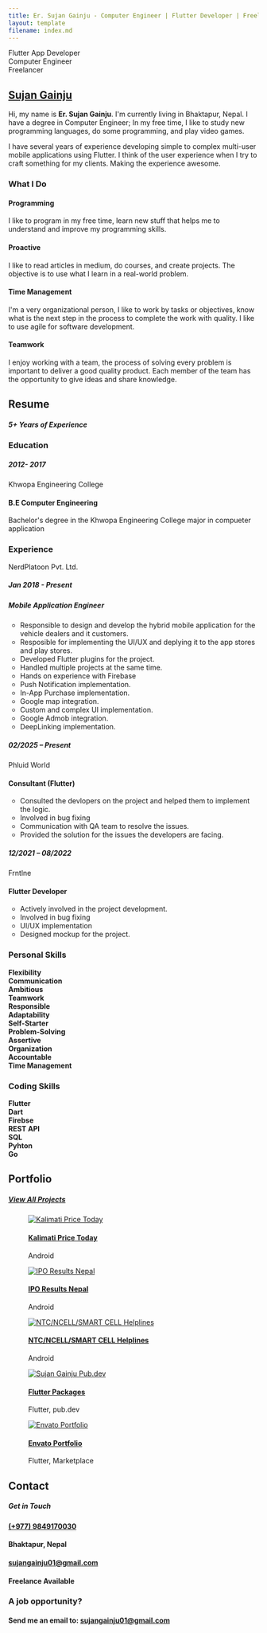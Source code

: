 ```yaml
---
title: Er. Sujan Gainju - Computer Engineer | Flutter Developer | Freelancer
layout: template
filename: index.md
--- 
```


  <div id="page" class="page">
    <!-- /Header -->
    <!-- Arrows Nav -->
    <div class="lmpixels-arrows-nav">
      <div class="lmpixels-arrow-left"><i class="lnr lnr-chevron-left"></i></div>
      <div class="lmpixels-arrow-right"><i class="lnr lnr-chevron-right"></i></div>
    </div>
    <!-- /Arrows Nav -->
    <!-- Main Content -->
    <div id="main" class="site-main">
      <!-- Page changer wrapper -->
      <div class="pt-wrapper">
        <!-- Subpages -->
        <div class="subpages">
          <!-- Home Subpage -->
          <section class="pt-page" data-id="about-me">
            <div class="section-inner start-page-full-width">
              <div class="start-page-full-width">
                <div class="row">
                  <div class="col-sm-12 col-md-6 col-lg-6">
                    <div class="inner-content">
                      <div class="fill-block"></div>
                    </div>
                  </div>
                  <div class="col-sm-12 col-md-12 col-lg-12">
                    <div class="inner-content">
                      <div class="hp-text-block">
                        <!-- Text rotation / Subtitle -->
                        <div class="owl-carousel text-rotation">
                          <div class="item">
                            <div class="sp-subtitle">Flutter App Developer</div>
                          </div>
                          <div class="item">
                            <div class="sp-subtitle">Computer Engineer</div>
                          </div>
                          <div class="item">
                            <div class="sp-subtitle">Freelancer</div>
                          </div>
                        </div>
                        <!-- /Text rotation / Subtitle -->
                        <h2 class="hp-main-title"><a href="#">Sujan Gainju</a></h2>
                        <p>Hi, my name is <strong>Er. Sujan Gainju</strong>. I'm currently living in Bhaktapur, Nepal. I
                          have
                          a degree in Computer Engineer; In my free time, I like to study new programming
                          languages, do some programming, and play video games.</p>
                        <p>I have several years of experience developing simple to complex multi-user mobile applications using Flutter. I think of the
                          user experience when I try to craft something for my clients. Making the experience awesome.</p>
                      </div>
                    </div>
                  </div>
                </div>
              </div>
            </div>
            <div class="section-inner custom-page-content">
              <div class="page-content">
                <!-- Services Block Title -->
                <div class="row">
                  <div class="col-xs-12 col-sm-12">
                    <div class="col-inner">
                      <div class="block-title">
                        <h3>What I Do</h3>
                      </div>
                    </div>
                  </div>
                </div>
                <!-- /Services Block Title -->
                <!-- Services Block -->
                <div class="row">
                  <div class="col-xs-12 col-sm-6">
                    <div class="col-inner">
                      <div class="info-list-w-icon">
                        <!-- Service Item 1 -->
                        <div class="info-block-w-icon">
                          <div class="ci-icon">
                            <i class="lnr lnr-code"></i>
                          </div>
                          <div class="ci-text">
                            <h4>Programming</h4>
                            <p>I like to program in my free time, learn new stuff that helps me to understand and
                              improve my programming skills.</p>
                          </div>
                        </div>
                        <!-- /Service Item 1 -->
                        <!-- Service Item 2 -->
                        <div class="info-block-w-icon">
                          <div class="ci-icon">
                            <i class="lnr lnr-license"></i>
                          </div>
                          <div class="ci-text">
                            <h4>Proactive</h4>
                            <p> I like to read articles in medium, do courses, and create projects. The objective is to
                              use what I learn in a real-world problem.</p>
                          </div>
                        </div>
                        <!-- Service Item 2 -->
                      </div>
                    </div>
                  </div>
                  <div class="col-xs-12 col-sm-6">
                    <div class="col-inner">
                      <div class="info-list-w-icon">
                        <!-- Service Item 3 -->
                        <div class="info-block-w-icon">
                          <div class="ci-icon">
                            <i class="lnr lnr-flag"></i>
                          </div>
                          <div class="ci-text">
                            <h4>Time Management</h4>
                            <p>I'm a very organizational person, I like to work by tasks or objectives, know what is the
                              next step in the process to complete the work with quality. I like to use agile for
                              software development.</p>
                          </div>
                        </div>
                        <!-- Service Item 3 -->
                        <!-- Service Item 4 -->
                        <div class="info-block-w-icon">
                          <div class="ci-icon">
                            <i class="lnr lnr-users"></i>
                          </div>
                          <div class="ci-text">
                            <h4>Teamwork </h4>
                            <p>I enjoy working with a team, the process of solving every problem is important to deliver
                              a good quality product. Each member of the team has the opportunity to give ideas and
                              share knowledge.</p>
                          </div>
                        </div>
                        <!-- Service Item 4 -->
                      </div>
                    </div>
                  </div>
                </div>
                <!-- /Services Block -->
              </div>
            </div>
          </section>
          <!-- End of Home Subpage -->
         <!-- Resume Subpage -->
         <section class="pt-page" data-id="resume">
          <div class="section-inner custom-page-content">
            <div class="section-title-block second-style">
              <h2 class="section-title">Resume</h2>
              <h5 class="section-description">5+ Years of Experience</h5>
            </div>
            <div class="section-content">
              <!-- <div class="row"> -->
                <div class="offset-1 col-10">
                  <div class="col-inner bs-30">
                    <div class="block-title">
                      <h3>Education</h3>
                    </div>
                    <div class="timeline timeline-second-style bs-30 clearfix">
                      <div class="timeline-item clearfix">
                        <div class="left-part">
                          <h5 class="item-period">2012- 2017</h5>
                          <span class="item-company">Khwopa Engineering College</span>
                        </div>
                        <div class="right-part">
                          <h4 class="item-title">B.E Computer Engineering</h4>
                          <p>Bachelor's degree in the Khwopa Engineering College major in compueter application</p>
                        </div>
                      </div>
                    </div>
                    <div class="divider"></div>
                    <div class="block-title">
                      <h3>Experience<span></span></h3>
                    </div>
                    <div class="timeline timeline-second-style clearfix">
                      <div class="timeline-item clearfix">
                        <div class="left-part">
                          <span class="item-company">NerdPlatoon Pvt. Ltd.</span>
                          <h5 class="item-period">Jan 2018 - Present</h5>
                        </div>
                        <div class="right-part">
                          <h5 class="item-title">Mobile Application Engineer</h5>
                          <ul type="A">
                            <li type="circle">Responsible to design and develop the hybrid mobile application for the vehicle dealers and it customers.</li>
                            <li type="circle">Resposible for implementing the UI/UX and deplying it to the app stores and play stores.</li>
                            <li type="circle">Developed Flutter plugins for the project.</li>
                            <li type="circle">Handled multiple projects at the same time.</li>
                            <li type="circle">Hands on experience with Firebase</li>
                            <li type="circle">Push Notification implementation.</li>
                            <li type="circle">In-App Purchase implementation.</li>
                            <li type="circle">Google map integration.</li>
                            <li type="circle">Custom and complex UI implementation.</li>
                            <li type="circle">Google Admob integration.</li>
                            <li type="circle">DeepLinking implementation.</li>
                          </ul>
                        </div>
                      </div>
                    <div class="divider"></div>
                      <div class="timeline-item clearfix">
                        <div class="left-part">
                          <h5 class="item-period">02/2025 – Present</h5>
                          <span class="item-company">Phluid World</span>
                        </div>
                        <div class="right-part">
                          <h4 class="item-title">Consultant (Flutter)</h4>
                          <ul type="A">
                            <li type="circle">Consulted the devlopers on the project and helped them to implement the logic.</li>
                            <li type="circle">Involved in bug fixing</li>
                            <li type="circle">Communication with QA team to resolve the issues.</li>
                            <li type="circle">Provided the solution for the issues the developers are facing.</li>
                          </ul>
                        </div>
                      </div>
                    <div class="divider"></div>
                      <div class="timeline-item clearfix">
                        <div class="left-part">
                          <h5 class="item-period">12/2021 – 08/2022</h5>
                          <span class="item-company">Frntlne</span>
                        </div>
                        <div class="right-part">
                          <h4 class="item-title">Flutter Developer</h4>
                          <ul type="A">
                            <li type="circle">Actively involved in the project development.</li>
                            <li type="circle">Involved in bug fixing</li>
                            <li type="circle">UI/UX implementation</li>
                            <li type="circle">Designed mockup for the project.</li>
                          </ul>
                        </div>
                      </div>
                    </div>
                  </div>
                </div>
                <div class="offset-1 col-10">
                  <div class="col-inner">
                    <div class="row">
                      <div class="col-6">
                        <div class="block-title">
                          <h3>Personal Skills<span></span></h3>
                        </div>
                        <div class="skills-info skills-second-style">
                          <!-- Skill 1 -->
                          <div class="clearfix">
                            <strong>Flexibility</strong>
                            <div class="skill-value">
                              <strong>Communication</strong>
                            </div>
                          </div>
                          <!-- /Skill 1 -->
                          <!-- Skill 2 -->
                          <div class="clearfix">
                            <strong>Ambitious</strong>
                            <div class="skill-value">
                              <strong>Teamwork</strong>
                            </div>
                          </div>
                          <!-- /Skill 2 -->
                          <!-- Skill 3 -->
                          <div class="clearfix">
                            <strong>Responsible</strong>
                            <div class="skill-value">
                              <strong>Adaptability</strong>
                            </div>
                          </div>
                          <!-- /Skill 3 -->
                          <!-- Skill 4 -->
                          <div class="clearfix">
                            <strong>Self-Starter</strong>
                            <div class="skill-value">
                              <strong>Problem-Solving</strong>
                            </div>
                          </div>
                          <!-- /Skill 4 -->
                          <!-- Skill 5 -->
                          <div class="clearfix">
                            <strong>Assertive</strong>
                            <div class="skill-value">
                              <strong>Organization</strong>
                            </div>
                          </div>
                          <!-- /Skill 5 -->
                          <!-- Skill 6 -->
                          <div class="clearfix">
                            <strong>Accountable</strong>
                            <div class="skill-value">
                              <strong>Time Management</strong>
                            </div>
                          </div>
                          <!-- /Skill 6 -->
                        </div>
                      </div>
                      <div class="block-title ts-10">
                        <h3>Coding Skills<span></span></h3>
                      </div>
                      <div class="skills-info skills-second-style">
                        <!-- Skill 5 -->
                        <div class="clearfix">
                          <strong>Flutter</strong>
                          <div class="skill-value">
                            <strong>Dart</strong>
                          </div>
                        </div>
                        <!-- /Skill 5 -->
                        <!-- Skill 6 -->
                        <div class="clearfix">
                          <strong>Firebse</strong>
                          <div class="skill-value">
                            <strong>REST API</strong>
                          </div>
                        </div>
                        <!-- /Skill 6 -->
                        <!-- Skill 7 -->
                        <div class="clearfix">
                          <strong>SQL</strong>
                          <div class="skill-value">
                            <strong>Pyhton</strong>
                          </div>
                        </div>
                        <!-- /Skill 7 -->
                        <div class="clearfix">
                          <strong>Go</strong>
                        </div>
                      </div>
                    </div>
                  </div>
                </div>
              <!-- </div> -->
            </div>
          </div>
        </section>
        <!-- End of Resume Subpage -->
          <!-- Portfolio Subpage -->
          <section class="pt-page" data-id="portfolio">
            <div class="section-inner custom-page-content">
              <div class="section-title-block second-style">
                <h2 class="section-title">Portfolio</h2>
                <h5 class="section-description">
                  <a href="https://play.google.com/store/apps/dev?id=6505221814874321222" target="_blank">
                    View All Projects
                  </a>
                </h5>
              </div>
              <div class="section-content">
                <div class="row">
                  <div class="col-xs-12 col-sm-12">
                      <!-- Portfolio Grid -->
                      <div class="portfolio-grid three-columns">
                        <figure class="item standard" data-groups='["category_all", "category_android"]'>
                          <div class="portfolio-item-img">
                            <a href="https://play.google.com/store/apps/details?id=com.suga.kalimati_price"
                              target="_blank">
                            <img src="assets/images/portfolio/kalimati_price_nepal.png" alt="Kalimati Price Today"
                              title="Kalimati Price Today" />
                            </a>
                          </div>
                          <i class="fa fa-file-alt"></i>
                          <h4 class="name"><a href="https://play.google.com/store/apps/details?id=com.suga.kalimati_price"
                              target="_blank">Kalimati Price Today</a></h4>
                          <span class="category">Android</span>
                        </figure>
                        <figure class="item standard" data-groups='["category_all", "category_android"]'>
                          <div class="portfolio-item-img">
                            <a href="https://play.google.com/store/apps/details?id=np.com.sujangainju.iporesultnepal"
                              target="_blank">
                            <img src="assets/images/portfolio/ipo_results_nepal.png" alt="IPO Results Nepal"
                              title="IPO Results Nepal" />
                            </a>
                          </div>
                          <i class="fa fa-file-alt"></i>
                          <h4 class="name"> <a href="https://play.google.com/store/apps/details?id=np.com.sujangainju.iporesultnepal"
                              target="_blank">IPO Results Nepal</a></h4>
                          <span class="category">Android</span>
                        </figure>
                        <figure class="item standard" data-groups='["category_all", "category_android"]'>
                          <div class="portfolio-item-img">
                            <a href="https://play.google.com/store/apps/details?id=np.com.sujangainju.iporesultnepal"
                              target="_blank">
                            <img src="assets/images/portfolio/ntc_ncell_smart_cell_helplines.png"
                              alt="NTC/NCELL/SMART CELL Helplines" title="NTC/NCELL/SMART CELL Helplines" />
                              </a>
                          </div>
                          <i class="fa fa-file-alt"></i>
                          <h4 class="name"><a href="https://play.google.com/store/apps/details?id=np.com.sujangainju.iporesultnepal"
                              target="_blank">NTC/NCELL/SMART CELL Helplines</a></h4>
                          <span class="category">Android</span>
                        </figure>
                        <figure class="item standard" data-groups='["category_all", "category_android"]'>
                          <div class="portfolio-item-img">
                            <a href="https://pub.dev/publishers/sujangainju.com.np/packages/" target="_blank">
                            <img src="assets/images/portfolio/pub.dev.png" alt="Sujan Gainju Pub.dev"
                              title="Flutter Packages" />
                            </a>
                          </div>
                          <i class="fa fa-file-alt"></i>
                          <h4 class="name"><a href="https://pub.dev/publishers/sujangainju.com.np/packages/" target="_blank"
                              >Flutter Packages</a></h4>
                          <span class="category">Flutter, pub.dev</span>
                        </figure>
                        <figure class="item standard" data-groups='["category_all", "category_android"]'>
                          <div class="portfolio-item-img">
                            <a href="https://codecanyon.net/user/imsujan276/portfolio?direction=asc&order_by=sortable_at/" target="_blank"
                              title="Envato Portfolio">
                            <img src="assets/images/portfolio/envato.png" alt="Envato Portfolio"
                              title="Envato Portfolio" />
                              </a>
                          </div>
                          <i class="fa fa-file-alt"></i>
                          <h4 class="name"><a href="https://codecanyon.net/user/imsujan276/portfolio?direction=asc&order_by=sortable_at/" target="_blank">Envato Portfolio</a></h4>
                          <span class="category">Flutter, Marketplace</span>
                        </figure>
                      </div>
                    </div>
                    <!-- /Portfolio Content -->
                  </div>
                </div>
              </div>
            <!-- </div> -->
          </section>
          <!-- /Portfolio Subpage -->
          <!-- Contact Subpage -->
          <section class="pt-page" data-id="contact">
            <div class="section-inner custom-page-content">
              <div class="section-title-block second-style">
                <h2 class="section-title">Contact</h2>
                <h5 class="section-description">Get in Touch</h5>
              </div>
              <div class="section-content">
                <div class="row">
                  <div class="col-xs-12 col-sm-3">
                    <div class="col-inner bs-30">
                      <div class="lm-info-block gray-default">
                        <i class="lnr lnr-phone-handset"></i>
                        <h4><a href="tel:+9779849170030">(+977) 9849170030</a></h4>
                        <span class="lm-info-block-value"></span>
                        <span class="lm-info-block-text"></span>
                      </div>
                    </div>
                  </div>
                  <div class="col-xs-12 col-sm-4">
                    <div class="col-inner bs-30">
                      <div class="lm-info-block gray-default">
                        <i class="lnr lnr-map-marker"></i>
                        <h4>Bhaktapur, Nepal</h4>
                        <span class="lm-info-block-value"></span>
                        <span class="lm-info-block-text"></span>
                      </div>
                    </div>
                  </div>
                  <div class="col-xs-12 col-sm-4">
                    <div class="col-inner bs-30">
                      <div class="lm-info-block gray-default">
                        <i class="lnr lnr-envelope"></i>
                        <h4><a href="mailto:sujangainju01@gmail.com">sujangainju01@gmail.com</a></h4>
                        <span class="lm-info-block-value"></span>
                        <span class="lm-info-block-text"></span>
                      </div>
                    </div>
                  </div>
                  <div class="col-xs-12 col-sm-4">
                    <div class="col-inner bs-30">
                      <div class="lm-info-block gray-default">
                        <i class="lnr lnr-checkmark-circle"></i>
                        <h4>Freelance Available</h4>
                        <span class="lm-info-block-value"></span>
                        <span class="lm-info-block-text"></span>
                      </div>
                    </div>
                  </div>
                </div>
              </div>
              <div class="row">
                <div class=" col-xs-12 col-sm-8 offset-sm-1 offset-sm-2">
                  <div class="col-inner ts-20">
                    <div class="block-title">
                      <h3>A job opportunity?</h3>
                      <h4>Send me an email to: <a href="mailto:sujangainju01@gmail.com">sujangainju01@gmail.com</a></h4>
                    </div>
                  </div>
                </div>
              </div>
            </div>
          </section>
          <!-- End Contact Subpage -->
        </div>
      </div>
      <!-- /Page changer wrapper -->
    </div>
    <!-- /Main Content -->
  </div>
